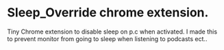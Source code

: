 # Sleep_Override chrome extension.
Tiny Chrome extension to disable sleep on p.c when activated.
I made this to prevent monitor from going to sleep when listening to podcasts ect..

